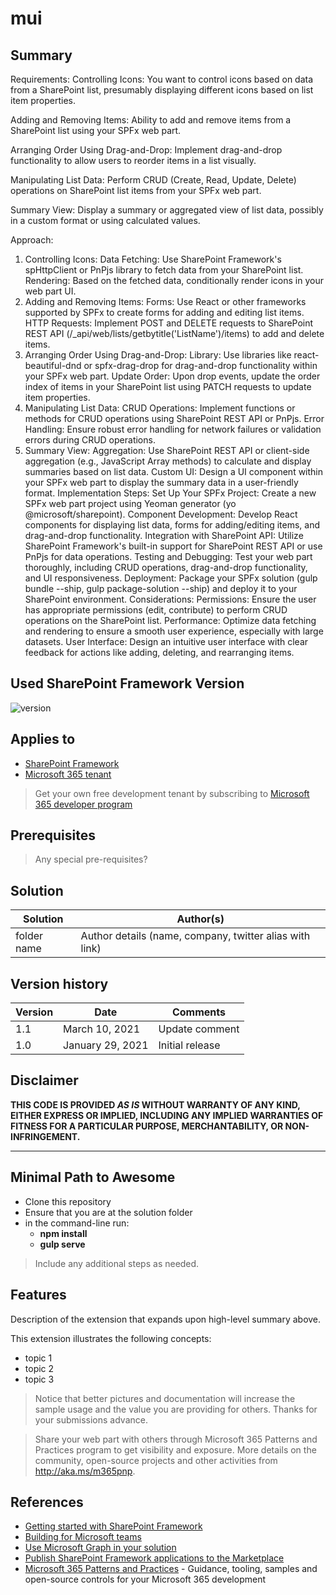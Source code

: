 # mui

## Summary

Requirements:
Controlling Icons: You want to control icons based on data from a SharePoint list, presumably displaying different icons based on list item properties.

Adding and Removing Items: Ability to add and remove items from a SharePoint list using your SPFx web part.

Arranging Order Using Drag-and-Drop: Implement drag-and-drop functionality to allow users to reorder items in a list visually.

Manipulating List Data: Perform CRUD (Create, Read, Update, Delete) operations on SharePoint list items from your SPFx web part.

Summary View: Display a summary or aggregated view of list data, possibly in a custom format or using calculated values.

Approach:
1. Controlling Icons:
Data Fetching: Use SharePoint Framework's spHttpClient or PnPjs library to fetch data from your SharePoint list.
Rendering: Based on the fetched data, conditionally render icons in your web part UI.
2. Adding and Removing Items:
Forms: Use React or other frameworks supported by SPFx to create forms for adding and editing list items.
HTTP Requests: Implement POST and DELETE requests to SharePoint REST API (/_api/web/lists/getbytitle('ListName')/items) to add and delete items.
3. Arranging Order Using Drag-and-Drop:
Library: Use libraries like react-beautiful-dnd or spfx-drag-drop for drag-and-drop functionality within your SPFx web part.
Update Order: Upon drop events, update the order index of items in your SharePoint list using PATCH requests to update item properties.
4. Manipulating List Data:
CRUD Operations: Implement functions or methods for CRUD operations using SharePoint REST API or PnPjs.
Error Handling: Ensure robust error handling for network failures or validation errors during CRUD operations.
5. Summary View:
Aggregation: Use SharePoint REST API or client-side aggregation (e.g., JavaScript Array methods) to calculate and display summaries based on list data.
Custom UI: Design a UI component within your SPFx web part to display the summary data in a user-friendly format.
Implementation Steps:
Set Up Your SPFx Project: Create a new SPFx web part project using Yeoman generator (yo @microsoft/sharepoint).
Component Development: Develop React components for displaying list data, forms for adding/editing items, and drag-and-drop functionality.
Integration with SharePoint API: Utilize SharePoint Framework's built-in support for SharePoint REST API or use PnPjs for data operations.
Testing and Debugging: Test your web part thoroughly, including CRUD operations, drag-and-drop functionality, and UI responsiveness.
Deployment: Package your SPFx solution (gulp bundle --ship, gulp package-solution --ship) and deploy it to your SharePoint environment.
Considerations:
Permissions: Ensure the user has appropriate permissions (edit, contribute) to perform CRUD operations on the SharePoint list.
Performance: Optimize data fetching and rendering to ensure a smooth user experience, especially with large datasets.
User Interface: Design an intuitive user interface with clear feedback for actions like adding, deleting, and rearranging items.


## Used SharePoint Framework Version

![version](https://img.shields.io/badge/version-1.18.2-green.svg)

## Applies to

- [SharePoint Framework](https://aka.ms/spfx)
- [Microsoft 365 tenant](https://docs.microsoft.com/en-us/sharepoint/dev/spfx/set-up-your-developer-tenant)

> Get your own free development tenant by subscribing to [Microsoft 365 developer program](http://aka.ms/o365devprogram)

## Prerequisites

> Any special pre-requisites?

## Solution

| Solution    | Author(s)                                               |
| ----------- | ------------------------------------------------------- |
| folder name | Author details (name, company, twitter alias with link) |

## Version history

| Version | Date             | Comments        |
| ------- | ---------------- | --------------- |
| 1.1     | March 10, 2021   | Update comment  |
| 1.0     | January 29, 2021 | Initial release |

## Disclaimer

**THIS CODE IS PROVIDED _AS IS_ WITHOUT WARRANTY OF ANY KIND, EITHER EXPRESS OR IMPLIED, INCLUDING ANY IMPLIED WARRANTIES OF FITNESS FOR A PARTICULAR PURPOSE, MERCHANTABILITY, OR NON-INFRINGEMENT.**

---

## Minimal Path to Awesome

- Clone this repository
- Ensure that you are at the solution folder
- in the command-line run:
  - **npm install**
  - **gulp serve**

> Include any additional steps as needed.

## Features

Description of the extension that expands upon high-level summary above.

This extension illustrates the following concepts:

- topic 1
- topic 2
- topic 3

> Notice that better pictures and documentation will increase the sample usage and the value you are providing for others. Thanks for your submissions advance.

> Share your web part with others through Microsoft 365 Patterns and Practices program to get visibility and exposure. More details on the community, open-source projects and other activities from http://aka.ms/m365pnp.

## References

- [Getting started with SharePoint Framework](https://docs.microsoft.com/en-us/sharepoint/dev/spfx/set-up-your-developer-tenant)
- [Building for Microsoft teams](https://docs.microsoft.com/en-us/sharepoint/dev/spfx/build-for-teams-overview)
- [Use Microsoft Graph in your solution](https://docs.microsoft.com/en-us/sharepoint/dev/spfx/web-parts/get-started/using-microsoft-graph-apis)
- [Publish SharePoint Framework applications to the Marketplace](https://docs.microsoft.com/en-us/sharepoint/dev/spfx/publish-to-marketplace-overview)
- [Microsoft 365 Patterns and Practices](https://aka.ms/m365pnp) - Guidance, tooling, samples and open-source controls for your Microsoft 365 development
